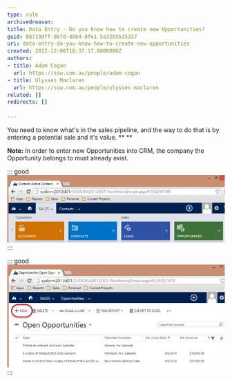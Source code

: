 ```yaml
---
type: rule
archivedreason: 
title: Data Entry - Do you know how to create new Opportunities?
guid: 08719dff-867d-46b4-8fe1-5a32b5535337
uri: data-entry-do-you-know-how-to-create-new-opportunities
created: 2012-12-06T18:37:17.0000000Z
authors:
- title: Adam Cogan
  url: https://ssw.com.au/people/adam-cogan
- title: Ulysses Maclaren
  url: https://ssw.com.au/people/ulysses-maclaren
related: []
redirects: []

---
```


You need to know what's in the sales pipeline, and the way to do that is by entering a potential sale and it's value.
 **
** 

 **Note:** In order to enter new Opportunities into CRM, the company the Opportunity belongs to must already exist. 

<!--endintro-->


::: good  
![Figure: In CRM 2013, click on Sales | Opportunities](/rules/data-entry-do-you-know-how-to-create-new-opportunities/Sales-Opportunities.jpg)  
:::


::: good  
![Figure: Click New, enter the Opportunity, especially the $ value and the chance of success](/rules/data-entry-do-you-know-how-to-create-new-opportunities/NewOpportunity.jpg)  
:::


